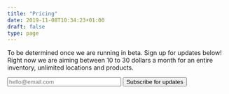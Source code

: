```yaml
---
title: "Pricing"
date: 2019-11-08T10:34:23+01:00
draft: false
type: page
---
```


To be determined once we are running in beta. Sign up for updates below! Right now we are aiming between 10 to 30 dollars a month for an entire inventory, unlimited locations and products.

<div class="call">
  <div class="call-box-top">  
    <form action="https://formspree.io/xdoobqoq" method="POST">
      <input type="email" name="email" style="width: 260px" placeholder="hello@email.com">
      <input class="button" type="submit" value="Subscribe for updates">
    </form>
  </div>
</div>
